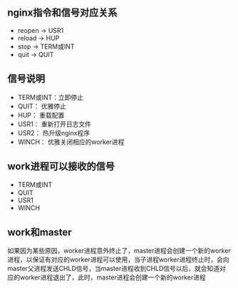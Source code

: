 ## nginx指令和信号对应关系
* reopen  ->  USR1
* reload  ->  HUP
* stop    ->  TERM或INT
* quit    ->  QUIT

## 信号说明
* TERM或INT：立即停止
* QUIT：     优雅停止
* HUP：      重载配置
* USR1：     重新打开日志文件
* USR2：     热升级nginx程序
* WINCH：    优雅关闭相应的worker进程

## work进程可以接收的信号
* TERM或INT
* QUIT
* USR1
* WINCH

## work和master
如果因为某些原因，worker进程意外终止了，master进程会创建一个新的worker进程，以保证有对应的worker进程可以使用，当子进程worker进程终止时，会向master父进程发送CHLD信号，当master进程收到CHLD信号以后，就会知道对应的worker进程退出了，此时，master进程会创建一个新的worker进程
